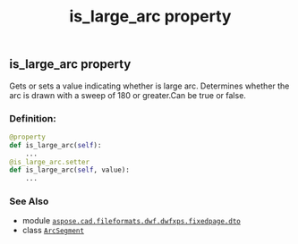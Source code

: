 ﻿---
title: is_large_arc property
second_title: Aspose.CAD for Python via .NET API References
description: 
type: docs
weight: 30
url: /python-net/aspose.cad.fileformats.dwf.dwfxps.fixedpage.dto/arcsegment/is_large_arc/
is_root: false
---

## is_large_arc property


Gets or sets a value indicating whether is large arc.
Determines whether the arc is drawn with a sweep of 180 or greater.Can be true or false.
### Definition:
```python
@property
def is_large_arc(self):
    ...
@is_large_arc.setter
def is_large_arc(self, value):
    ...
```

### See Also
* module [`aspose.cad.fileformats.dwf.dwfxps.fixedpage.dto`](../../)
* class [`ArcSegment`](/cad/python-net/aspose.cad.fileformats.dwf.dwfxps.fixedpage.dto/arcsegment)
